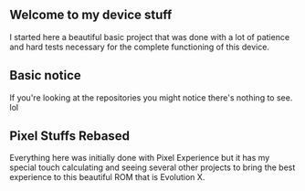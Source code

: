 ## Welcome to my device stuff
I started here a beautiful basic project 
that was done with a lot of patience and 
hard tests necessary for the complete 
functioning of this device.

## Basic notice
If you're looking at the repositories 
you might notice there's nothing to see.
lol

## Pixel Stuffs Rebased
Everything here was initially done with 
Pixel Experience but it has my special 
touch calculating and seeing several other 
projects to bring the best experience to 
this beautiful ROM that is Evolution X.
